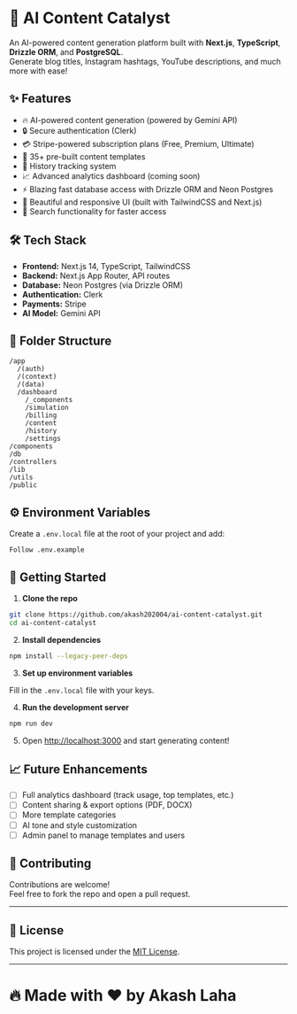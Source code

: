 # 🚀 AI Content Catalyst

An AI-powered content generation platform built with **Next.js**, **TypeScript**, **Drizzle ORM**, and **PostgreSQL**.  
Generate blog titles, Instagram hashtags, YouTube descriptions, and much more with ease!

## ✨ Features

- 🔥 AI-powered content generation (powered by Gemini API)
- 🔒 Secure authentication (Clerk)
- 💳 Stripe-powered subscription plans (Free, Premium, Ultimate)
- 🧠 35+ pre-built content templates
- 📜 History tracking system
- 📈 Advanced analytics dashboard (coming soon)
- ⚡ Blazing fast database access with Drizzle ORM and Neon Postgres
- 🧩 Beautiful and responsive UI (built with TailwindCSS and Next.js)
- 🔎 Search functionality for faster access

## 🛠️ Tech Stack

- **Frontend:** Next.js 14, TypeScript, TailwindCSS
- **Backend:** Next.js App Router, API routes
- **Database:** Neon Postgres (via Drizzle ORM)
- **Authentication:** Clerk
- **Payments:** Stripe
- **AI Model:** Gemini API

## 🧩 Folder Structure

```
/app
  /(auth)  
  /(context)  
  /(data)  
  /dashboard
    /_components
    /simulation
    /billing
    /content
    /history
    /settings
/components
/db
/controllers
/lib
/utils
/public
```

## ⚙️ Environment Variables

Create a `.env.local` file at the root of your project and add:

```env
Follow .env.example
```

## 🧪 Getting Started

1. **Clone the repo**

```bash
git clone https://github.com/akash202004/ai-content-catalyst.git
cd ai-content-catalyst
```

2. **Install dependencies**

```bash
npm install --legacy-peer-deps
```

3. **Set up environment variables**

Fill in the `.env.local` file with your keys.

4. **Run the development server**

```bash
npm run dev
```

5. Open [http://localhost:3000](http://localhost:3000) and start generating content!

## 📈 Future Enhancements

- [ ] Full analytics dashboard (track usage, top templates, etc.)
- [ ] Content sharing & export options (PDF, DOCX)
- [ ] More template categories
- [ ] AI tone and style customization
- [ ] Admin panel to manage templates and users

## 🤝 Contributing

Contributions are welcome!  
Feel free to fork the repo and open a pull request.

---

## 📄 License

This project is licensed under the [MIT License](LICENSE).

---

# 🔥 Made with ❤️ by Akash Laha

